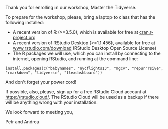 Thank you for enrolling in our workshop, Master the Tidyverse. 

To prepare for the workshop, please, bring a laptop to class that has the following installed:

* A recent version of R (>=3.5.0), which is available for free at [cran.r-project.org](https://cran.r-project.org/)
* A recent version of RStudio Desktop (>=1.1.456), available for free at www.rstudio.com/download (RStudio Desktop Open Source License)
* The R packages we will use, which you can install by connecting to the internet, opening RStudio, and running at the command line:

```
install.packages(c("babynames", "nycflights13", "mgcv", "repurrrsive", "rmarkdown", "tidyverse", "flexdashboard"))
```

And don't forget your power cord!

If possible, also, please, sign up for a free RStudio Cloud account at https://rstudio.cloud/. The RStudio Cloud will be used as a backup if there will be anything wrong with your installation. 

We look forward to meeting you,

Petr and Andrea
